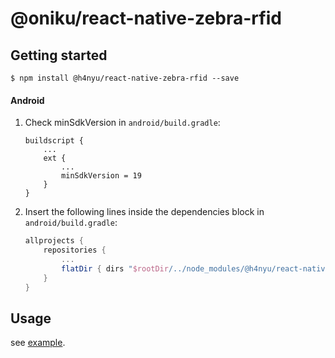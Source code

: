 
# @oniku/react-native-zebra-rfid

## Getting started

`$ npm install @h4nyu/react-native-zebra-rfid --save`

#### Android
1. Check minSdkVersion in `android/build.gradle`:
  	```
    buildscript {
        ...
        ext {
            ...
            minSdkVersion = 19
        }
    }

  	```

1. Insert the following lines inside the dependencies block in `android/build.gradle`:
  	```gradle
    allprojects {
        repositories {
            ...
            flatDir { dirs "$rootDir/../node_modules/@h4nyu/react-native-zebra-rfid/android/libs" }
        }
    }
  	```
## Usage

see [example](./example/App.tsx).
